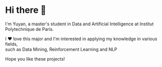 # Hi there 👋

I'm Yuyan, a master's student in Data and Artificial Intelligence at Institut Polytechnique de Paris.

I  ❤ love  this major and I'm interested in applying my knowledge in various fields, <br>
such as Data Mining, Reinforcement Learning and NLP

Hope you like these projects!
